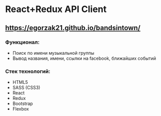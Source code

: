 # React+Redux API Client
## https://egorzak21.github.io/bandsintown/
### Функционал:
+ Поиск по имени музыкальной группы
+ Вывод названия, имени, ссылки на facebook, ближайших событий
### Стек технологий:
+ HTML5
+ SASS (CSS3)
+ React
+ Redux
+ Bootstrap
+ Flexbox
